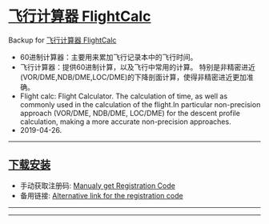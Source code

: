 # [飞行计算器 FlightCalc](https://github.com/osnosn/FlightCalc/)
Backup for [飞行计算器 FlightCalc](https://fxb.cs-air.com/flightcalc/)

* 60进制计算器：主要用来累加飞行记录本中的飞行时间。
* 飞行计算器：提供60进制计算，以及飞行中常用的计算。 特别是非精密进近(VOR/DME,NDB/DME,LOC/DME)的下降剖面计算，使得非精密进近更加准确。
* Flight calc: Flight Calculator. The calculation of time, as well as commonly used in the calculation of the flight.In particular non-precision approach (VOR/DME, NDB/DME, LOC/DME) for the descent profile calculation, making a more accurate non-precision approaches.
* 2019-04-26.        

-----
## [下载安装](https://github.com/osnosn/FlightCalc/releases)
* 手动获取注册码: [Manualy get Registration Code](https://fxb.cs-air.com/flightcalc/webreg.php?a=flt:apk)   
* 备用链接: [Alternative link for the registration code](https://www.bestpilot.net/FlightCalc/webreg.php?a=flt:apk)
-----

-----
